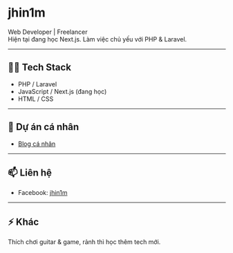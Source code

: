 # jhin1m

Web Developer | Freelancer  
Hiện tại đang học Next.js. Làm việc chủ yếu với PHP & Laravel.

---

## 🧑‍💻 Tech Stack

- PHP / Laravel
- JavaScript / Next.js (đang học)
- HTML / CSS

---

## 📂 Dự án cá nhân

- [Blog cá nhân](https://github.com/jhin1m/jhin1m.github.io)

---

## 📫 Liên hệ

- Facebook: [jhin1m](https://facebook.com/jhin1m)

---

## ⚡ Khác

Thích chơi guitar & game, rảnh thì học thêm tech mới.
